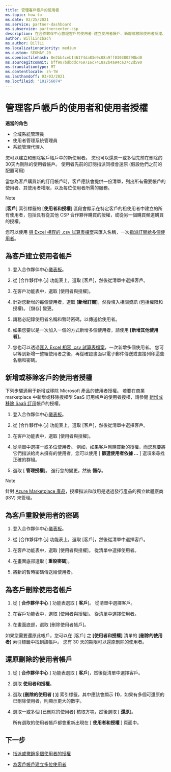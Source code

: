 ```yaml
---
title: 管理客戶帳戶的使用者
ms.topic: how-to
ms.date: 02/25/2021
ms.service: partner-dashboard
ms.subservice: partnercenter-csp
description: 在合作夥伴中心管理客戶的使用者-建立使用者帳戶、新增或移除使用者授權、重設密碼，以及刪除或還原使用者帳戶。
author: BillLinzbach
ms.author: BillLi
ms.localizationpriority: medium
ms.custom: SEOMAY.20
ms.openlocfilehash: 0e2bb4ceb146174da83e9c08a9ff030380298bd0
ms.sourcegitcommit: bff907bdbddc769716c7418a2b4a94ca37c2d590
ms.translationtype: MT
ms.contentlocale: zh-TW
ms.lasthandoff: 03/03/2021
ms.locfileid: "101756074"
---
```

# <a name="manage-users-and-user-licenses-for-customer-accounts"></a>管理客戶帳戶的使用者和使用者授權 

**適當的角色**

- 全域系統管理員
- 使用者管理系統管理員
- 系統管理代理人


您可以建立和刪除客戶帳戶中的新使用者。 您也可以還原一或多個先前在刪除的30天內刪除的使用者帳戶。 使用者先前的訂閱指派同樣會還原 (假設他們之前的配置可用)

當您為客戶購買新的訂用帳戶時，客戶應該會提供一份清單，列出所有需要帳戶的使用者、其使用者權限，以及每位使用者所需的服務。  

>[!NOTE]
>[**客戶**] 索引標籤的 [**使用者和授權**] 區段會顯示在特定客戶的租使用者中建立的所有使用者，包括具有從其他 CSP 合作夥伴購買的授權，或從另一個購買頻道購買的授權。

您可以使用 [與 Excel 相容的 .csv 試算表檔案](adding-multiple-users-to-a-customer-account.md)來匯入名稱，一次[指派訂閱給多個使用者](bulk-license-provisioning-for-multiple-users.md)。

<a href="" id="createuseraccounts"></a>

## <a name="create-user-accounts-for-a-customer"></a>為客戶建立使用者帳戶

1. 登入合作夥伴中心[儀表板](https://partner.microsoft.com/dashboard)。

2. 從 [合作夥伴中心] 功能表上，選取 [客戶]，然後從清單中選擇客戶。

3. 在客戶功能表中，選取 [使用者與授權]。

4. 針對您新增的每個使用者，選取 **\[新增訂閱\]**，然後填入相關資訊 (包括權限和授權)。 [儲存] 變更。

5. 請務必記錄使用者名稱和暫時密碼，以傳送給使用者。

6. 如果您要以是一次加入一個的方式新增多個使用者，請使用 **\[新增其他使用者\]**。

7. 您也可以透過[匯入 Excel 相容 .csv 試算表檔案](adding-multiple-users-to-a-customer-account.md)，一次新增多個使用者。 您可以等到新增一整組使用者之後，再從確認畫面以電子郵件傳送或直接列印這些名稱和密碼。

<a href="" id="userlicensing"></a>

## <a name="add-or-remove-user-licenses-for-a-customer"></a>新增或移除客戶的使用者授權

下列步驟適用于新增或移除 Microsoft 產品的使用者授權。 若要在商業 marketplace 中新增或移除授權型 SaaS 訂用帳戶的使用者授權，請參閱 [新增或移除 SaaS 訂用](csp-commercial-marketplace-manage.md#add-or-remove-licenses-for-a-saas-subscription)帳戶的授權。

1. 登入合作夥伴中心[儀表板](https://partner.microsoft.com/dashboard)。

2. 從 [合作夥伴中心] 功能表上，選取 [客戶]，然後從清單中選擇客戶。

3. 在客戶功能表中，選取 [使用者與授權]。

4. 從清單中選擇一或多位使用者。 例如，如果客戶剛購買新的授權，而您想要將它們指派給尚未擁有的使用者，您可以使用 [ **篩選使用者依據 ...** ] 選項來尋找正確的群組。

5. 選取 [ **管理授權**]。 進行您的變更，然後 **儲存**。

> [!NOTE]
> 針對 [Azure Marketplace 產品](csp-commercial-marketplace-manage.md#assign-licenses-and-activate-a-subscription-on-behalf-of-a-customer)，授權指派和啟用是透過發行產品的獨立軟體廠商 (ISV) 來管理。

<a href="" id="resetpassword"></a>

## <a name="reset-a-users-password-for-a-customer"></a>為客戶重設使用者的密碼

1. 登入合作夥伴中心[儀表板](https://partner.microsoft.com/dashboard)。

2. 從 [合作夥伴中心] 功能表上，選取 [客戶]，然後從清單中選擇客戶。

3. 在客戶功能表中，選取 [使用者與授權]。 從清單中選擇使用者。

4. 在畫面底部選取 [ **重設密碼**]。 

5. 將新的暫時密碼傳送給使用者。

<a href="" id="deleteuseraccounts"></a>

## <a name="delete-user-accounts-for-a-customer"></a>為客戶刪除使用者帳戶

1. 從 [ **合作夥伴中心** ] 功能表選取 [ **客戶**]。 從清單中選擇客戶。

2. 在客戶功能表中，選取 [使用者與授權]。 從清單中選擇使用者。

3. 在畫面底部，選取 [刪除使用者帳戶]。

如果您需要還原此帳戶，您可以在 \[客戶\] 之 **\[使用者和授權\]** 清單的 **\[刪除的使用者\]** 索引標籤中找到該帳戶。 您有 30 天的期限可以還原刪除的使用者。

<a href="" id="restoreuseraccounts"></a>

## <a name="restore-deleted-user-accounts"></a>還原刪除的使用者帳戶

1. 從 [ **合作夥伴中心** ] 功能表選取 [ **客戶**]，然後從清單中選擇客戶。

2. 選取 **使用者和授權**。

3. 選取 **\[刪除的使用者 ( )\]** 索引標籤，其中應該會顯示 **(1)**，如果有多個可還原的已刪除使用者，則顯示更大的數字。

4. 選取一或多個 [已刪除的使用者] 核取方塊，然後選取 [ **還原**]。

    所有選取的使用者帳戶都會重新出現在 [ **使用者和授權** ] 頁面中。

## <a name="next-steps"></a>下一步

- [指派或撤銷多個使用者的授權](bulk-license-provisioning-for-multiple-users.md)

- [為客戶帳戶建立多位使用者](adding-multiple-users-to-a-customer-account.md)